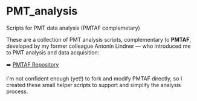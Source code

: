# PMT_analysis
Scripts for PMT data analysis (PMTAF complemetary)



These are a collection of PMT analysis scripts, complementary to **PMTAF**, developed by my former colleague Antonín Lindner — who introduced me to PMT analysis and data acquisition:

➡️ [PMTAF Repository](https://github.com/karbenatek/PMTAF.git)

I'm not confident enough (yet!) to fork and modify PMTAF directly, so I created these small helper scripts to support and simplify the analysis process.
